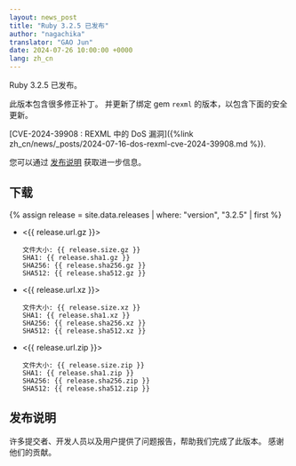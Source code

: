 ```yaml
---
layout: news_post
title: "Ruby 3.2.5 已发布"
author: "nagachika"
translator: "GAO Jun"
date: 2024-07-26 10:00:00 +0000
lang: zh_cn
---
```


Ruby 3.2.5 已发布。

此版本包含很多修正补丁。
并更新了绑定 gem `rexml` 的版本，以包含下面的安全更新。

[CVE-2024-39908 : REXML 中的 DoS 漏洞]({%link zh_cn/news/_posts/2024-07-16-dos-rexml-cve-2024-39908.md %}).

您可以通过 [发布说明](https://github.com/ruby/ruby/releases/tag/v3_2_5) 获取进一步信息。

## 下载

{% assign release = site.data.releases | where: "version", "3.2.5" | first %}

* <{{ release.url.gz }}>

      文件大小: {{ release.size.gz }}
      SHA1: {{ release.sha1.gz }}
      SHA256: {{ release.sha256.gz }}
      SHA512: {{ release.sha512.gz }}

* <{{ release.url.xz }}>

      文件大小: {{ release.size.xz }}
      SHA1: {{ release.sha1.xz }}
      SHA256: {{ release.sha256.xz }}
      SHA512: {{ release.sha512.xz }}

* <{{ release.url.zip }}>

      文件大小: {{ release.size.zip }}
      SHA1: {{ release.sha1.zip }}
      SHA256: {{ release.sha256.zip }}
      SHA512: {{ release.sha512.zip }}

## 发布说明

许多提交者、开发人员以及用户提供了问题报告，帮助我们完成了此版本。
感谢他们的贡献。
